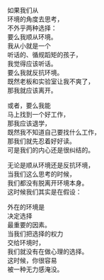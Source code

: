 ###
如果我们从  
环境的角度去思考，  
不外乎两种选择：  
要么我顺从环境。  
我从小就是一个  
听话的、循规蹈矩的孩子，  
我觉得应该听话。  
要么我就反抗环境。  
既然老板和实验室让我不爽了，  
那我就应该离开。  

或者，要么我能  
马上找到一个好工作，  
那我应该退学，  
既然我不知道自己要找什么工作，  
那我们就先忍着好好读。  
可是我们的内心还是很纠结的。  

无论是顺从环境还是反抗环境，  
当我们这么思考的时候，  
我们都没有脱离开环境本身。  
这时候我们其实是在假设：  

外在的环境是  
决定选择  
最重要的因素。  
当我们把选择的权力  
交给环境时，  
我们就没有在做心理的选择。  
这时候，你很容易  
被一种无力感淹没。  
